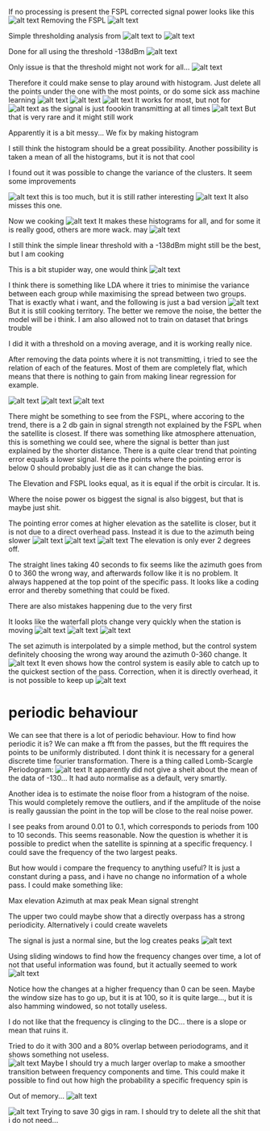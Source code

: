 If no processing is present the FSPL corrected signal power looks like this
![alt text](screenshots/image-33.png)
Removing the FSPL
![alt text](screenshots/image-32.png)


Simple thresholding analysis
from
![alt text](screenshots/image-35.png)
to
![alt text](screenshots/image-34.png)

Done for all using the threshold -138dBm
![alt text](screenshots/image-36.png)

Only issue is that the threshold might not work for all...
![alt text](screenshots/image-37.png)

Therefore it could make sense to play around with histogram. Just delete all the points under the one with the most points, or do some sick ass machine learning
![alt text](screenshots/image-38.png)
![alt text](screenshots/image-39.png)
![alt text](screenshots/image-40.png)
It works for most, but not for 
![alt text](screenshots/image-41.png)
as the signal is just foookin transmitting at all times
![alt text](screenshots/image-42.png)
But that is very rare and it might still work

Apparently it is a bit messy... We fix by making histogram

I still think the histogram should be a great possibility. Another possibility is taken a mean of all the histograms, but it is not that cool

I found out it was possible to change the variance of the clusters. It seem some improvements

![alt text](screenshots/image-43.png) 
this is too much, but it is still rather interesting
![alt text](screenshots/image-44.png)
It also misses this one.


Now we cooking
![alt text](screenshots/image-45.png)
It makes these histograms for all, and for some it is really good, others are more wack. may
![alt text](screenshots/image-46.png)


I still think the simple linear threshold with a -138dBm might still be the best, but I am cooking

This is a bit stupider way, one would think
![alt text](screenshots/image-47.png)

I think there is something like LDA where it tries to minimise the variance between each group while maximising the spread between two groups. That is exactly what i want, and the following is just a bad version
![alt text](screenshots/image-48.png)
But it is still cooking territory. The better we remove the noise, the better the model will be i think. I am also allowed not to train on dataset that brings trouble

I did it with a threshold on a moving average, and it is working really nice.

After removing the data points where it is not transmitting, i tried to see the relation of each of the features. Most of them are completely flat, which means that there is nothing to gain from making linear regression for example.

![alt text](screenshots/image-49.png)
![alt text](screenshots/image-50.png)
![alt text](screenshots/image-51.png)


There might be something to see from the FSPL, where accoring to the trend, there is a 2 db gain in signal strength not explained by the FSPL when the satellite is closest. If there was something like atmosphere attenuation, this is something we could see, where the signal is better than just explained by the shorter distance. 
There is a quite clear trend that pointing error equals a lower signal. Here the points where the pointing error is below 0 should probably just die as it can change the bias.

The Elevation and FSPL looks equal, as it is equal if the orbit is circular. It is.

Where the noise power os biggest the signal is also biggest, but that is maybe just shit.

The pointing error comes at higher elevation as the satellite is closer, but it is not due to a direct overhead pass. Instead it is due to the azimuth being slower
![alt text](screenshots/image-52.png)
![alt text](screenshots/image-57.png)
![alt text](screenshots/image-53.png)
The elevation is only ever 2 degrees off.

The straight lines taking 40 seconds to fix seems like the azimuth goes from 0 to 360 the wrong way, and afterwards follow like it is no problem.
It always happened at the top point of the specific pass. It looks like a coding error and thereby something that could be fixed.

There are also mistakes happening due to the very first

It looks like the waterfall plots change very quickly when the station is moving
![alt text](screenshots/image-54.png)
![alt text](screenshots/image-55.png)
![alt text](screenshots/image-56.png)


The set azimuth is interpolated by a simple method, but the control system definitely choosing the wrong way around the azimuth 0-360 change. It 
![alt text](screenshots/image-58.png)
It even shows how the control system is easily able to catch up to the quickest section of the pass. Correction, when it is directly overhead, it is not possible to keep up
![alt text](screenshots/image-59.png)


# periodic behaviour
We can see that there is a lot of periodic behaviour. How to find how periodic it is? We can make a fft from the passes, but the fft requires the points to be uniformly distributed. I dont think it is necessary for a general discrete time fourier transformation. There is a thing called Lomb-Scargle Periodogram:
![alt text](screenshots/image-60.png)
It apparently did not give a sheit about the mean of the data of -130... It had auto normalise as a default, very smartly.



Another idea is to estimate the noise floor from a histogram of the noise. This would completely remove the outliers, and if the amplitude of the noise is really gaussian the point in the top will be close to the real noise power.

I see peaks from around 0.01 to 0.1, which corresponds to periods from 100 to 10 seconds. This seems reasonable. Now the question is whether it is possible to predict when the satellite is spinning at a specific frequency. I could save the frequency of the two largest peaks.

But how would i compare the frequency to anything useful? It is just a constant during a pass, and i have no change no information of a whole pass. I could make something like:

Max elevation
Azimuth at max peak
Mean signal strenght

The upper two could maybe show that a directly overpass has a strong periodicity.
Alternatively i could create wavelets


The signal is just a normal sine, but the log creates peaks
![alt text](screenshots/image-61.png)

Using sliding windows to find how the frequency changes over time, a lot of not that useful information was found, but it actually seemed to work
![alt text](screenshots/image-62.png) 

Notice how the changes at a higher frequency than 0 can be seen. Maybe the window size has to go up, but it is at 100, so it is quite large..., but it is also hamming windowed, so not totally useless.

I do not like that the frequency is clinging to the DC... there is a slope or mean that ruins it.

Tried to do it with 300 and a 80% overlap between periodograms, and it shows something not useless.  
![alt text](screenshots/image-63.png)
Maybe I should try a much larger overlap to make a smoother transition between frequency components and time. This could make it possible to find out how high the probability a specific frequency spin is

Out of memory...
![alt text](screenshots/image-64.png)

![alt text](screenshots/image-65.png)
Trying to save 30 gigs in ram. I should try to delete all the shit that i do not need...